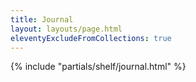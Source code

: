```yaml
---
title: Journal
layout: layouts/page.html
eleventyExcludeFromCollections: true
---
```


{% include "partials/shelf/journal.html" %}
